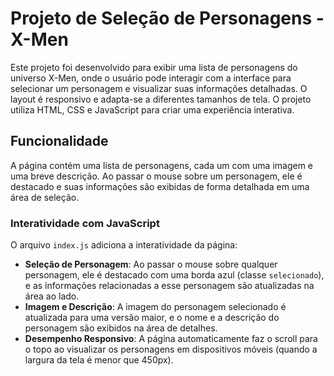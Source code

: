 # Projeto de Seleção de Personagens - X-Men

Este projeto foi desenvolvido para exibir uma lista de personagens do universo X-Men, onde o usuário pode interagir com a interface para selecionar um personagem e visualizar suas informações detalhadas. O layout é responsivo e adapta-se a diferentes tamanhos de tela. O projeto utiliza HTML, CSS e JavaScript para criar uma experiência interativa.

## Funcionalidade

A página contém uma lista de personagens, cada um com uma imagem e uma breve descrição. Ao passar o mouse sobre um personagem, ele é destacado e suas informações são exibidas de forma detalhada em uma área de seleção. 

### Interatividade com JavaScript

O arquivo `index.js` adiciona a interatividade da página:

- **Seleção de Personagem**: Ao passar o mouse sobre qualquer personagem, ele é destacado com uma borda azul (classe `selecionado`), e as informações relacionadas a esse personagem são atualizadas na área ao lado.
- **Imagem e Descrição**: A imagem do personagem selecionado é atualizada para uma versão maior, e o nome e a descrição do personagem são exibidos na área de detalhes.
- **Desempenho Responsivo**: A página automaticamente faz o scroll para o topo ao visualizar os personagens em dispositivos móveis (quando a largura da tela é menor que 450px).
